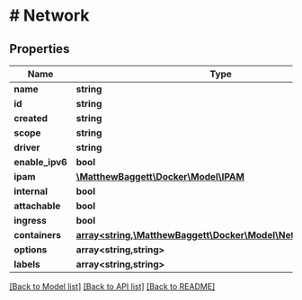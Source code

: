 # # Network

## Properties

Name | Type | Description | Notes
------------ | ------------- | ------------- | -------------
**name** | **string** |  | [optional]
**id** | **string** |  | [optional]
**created** | **string** |  | [optional]
**scope** | **string** |  | [optional]
**driver** | **string** |  | [optional]
**enable_ipv6** | **bool** |  | [optional]
**ipam** | [**\MatthewBaggett\Docker\Model\IPAM**](IPAM.md) |  | [optional]
**internal** | **bool** |  | [optional]
**attachable** | **bool** |  | [optional]
**ingress** | **bool** |  | [optional]
**containers** | [**array<string,\MatthewBaggett\Docker\Model\NetworkContainer>**](NetworkContainer.md) |  | [optional]
**options** | **array<string,string>** |  | [optional]
**labels** | **array<string,string>** |  | [optional]

[[Back to Model list]](../../README.md#models) [[Back to API list]](../../README.md#endpoints) [[Back to README]](../../README.md)

